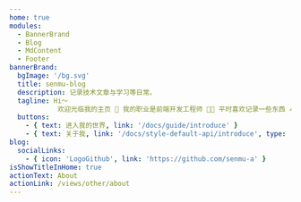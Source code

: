 ```yaml
---
home: true
modules:
  - BannerBrand
  - Blog
  - MdContent
  - Footer
bannerBrand:
  bgImage: '/bg.svg'
  title: senmu-blog
  description: 记录技术文章与学习等日常。
  tagline: Hi～
            欢迎光临我的主页 💁 我的职业是前端开发工程师 🧑‍💻 平时喜欢记录一些东西 ✍️
  buttons:
    - { text: 进入我的世界, link: '/docs/guide/introduce' }
    - { text: 关于我, link: '/docs/style-default-api/introduce', type: 'plain' }
blog:
  socialLinks:
    - { icon: 'LogoGithub', link: 'https://github.com/senmu-a' }
isShowTitleInHome: true
actionText: About
actionLink: /views/other/about
---
```


